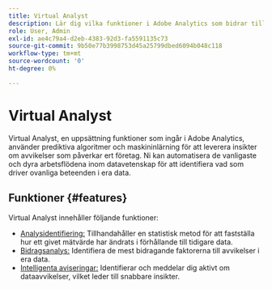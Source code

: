 ```yaml
---
title: Virtual Analyst
description: Lär dig vilka funktioner i Adobe Analytics som bidrar till den virtuella analytikern.
role: User, Admin
exl-id: ae4c79a4-d2eb-4383-92d3-fa5591135c73
source-git-commit: 9b50e77b3998753d45a25799dbed6094b048c118
workflow-type: tm+mt
source-wordcount: '0'
ht-degree: 0%

---
```


# Virtual Analyst

Virtual Analyst, en uppsättning funktioner som ingår i Adobe Analytics, använder prediktiva algoritmer och maskininlärning för att leverera insikter om avvikelser som påverkar ert företag. Ni kan automatisera de vanligaste och dyra arbetsflödena inom datavetenskap för att identifiera vad som driver ovanliga beteenden i era data.

## Funktioner {#features}

Virtual Analyst innehåller följande funktioner:

* [Analysidentifiering:](c-anomaly-detection/anomaly-detection.md) Tillhandahåller en statistisk metod för att fastställa hur ett givet mätvärde har ändrats i förhållande till tidigare data.
* [Bidragsanalys:](contribution-analysis/run-contribution-analysis.md) Identifiera de mest bidragande faktorerna till avvikelser i era data.
* [Intelligenta aviseringar:](../c-intelligent-alerts/intellligent-alerts.md) Identifierar och meddelar dig aktivt om dataavvikelser, vilket leder till snabbare insikter.
